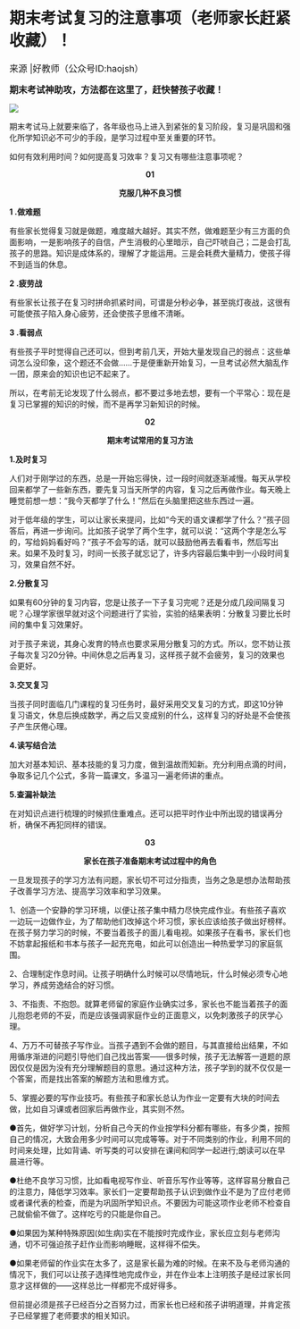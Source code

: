 # 期末考试复习的注意事项（老师家长赶紧收藏）！
<article class="article" id="mp-editor">
      <p data-role="original-title" style="display:none">原标题：期末考试复习的注意事项（老师家长赶紧收藏）！</p>
            <p><span style="font-size: 16px;"><span>来源 |</span><span>好教师（公众号ID:haojsh）</span></span></p> 
<p style="text-align: justify;"><span style="font-size: 16px;"><strong>期末考试神助攻，方法都在这里了，赶快替孩子收藏！</strong></span></p> 
<p><img src="//5b0988e595225.cdn.sohucs.com/images/20171228/ed0d17045bb24cd18fd0b31012e1b0ed.jpeg"></p> 
<p>期末考试马上就要来临了，各年级也马上进入到紧张的复习阶段，复习是巩固和强化所学知识必不可少的手段，是学习过程中至关重要的环节。</p> 
<p>如何有效利用时间？如何提高复习效率？复习又有哪些注意事项呢？</p> <script async src="//pagead2.googlesyndication.com/pagead/js/adsbygoogle.js"></script>
<!-- il7YNvMMUbbbz7q8 -->
<ins class="adsbygoogle"
     style="display:block"
     data-ad-client="ca-pub-4161171709893056"
     data-ad-slot="9948532008"
     data-ad-format="auto"
     data-full-width-responsive="true"></ins>
<script>
(adsbygoogle = window.adsbygoogle || []).push({});
</script>
<p style="text-align: center;"><span><strong>01</strong></span></p> 
<p style="text-align: center;"><span><strong>克服几种不良习惯</strong></span></p> 
<p><strong>1 .做难题</strong></p> 
<p>有些家长觉得复习就是做题，难度越大越好。其实不然，做难题至少有三方面的负面影响，一是影响孩子的自信，产生消极的心里暗示，自己吓唬自己；二是会打乱孩子的思路。知识是成体系的，理解了才能运用。三是会耗费大量精力，使孩子得不到适当的休息。</p> 
<p><strong>2 .疲劳战</strong></p> 
<p>有些家长让孩子在复习时拼命抓紧时间，可谓是分秒必争，甚至挑灯夜战，这很有可能使孩子陷入身心疲劳，还会使孩子思维不清晰。</p> 
<p><strong>3 .看弱点</strong></p> 
<p>有些孩子平时觉得自己还可以，但到考前几天，开始大量发现自己的弱点：这些单词怎么没印象，这个题还不会做……于是便重新开始复习，一旦考试必然大脑乱作一团，原来会的知识也记不起来了。</p> 
<p>所以，在考前无论发现了什么弱点，都不要过多地去想，要有一个平常心：现在是复习已掌握的知识的时候，而不是再学习新知识的时候。</p> 
<p style="text-align: center;"><span><strong>02</strong></span></p> 
<p style="text-align: center;"><span><strong>期末考试常用的复习方法</strong></span></p> 
<p><strong>1.及时复习</strong></p> 
<p>人们对于刚学过的东西，总是一开始忘得快，过一段时间就逐渐减慢。每天从学校回来都学了一些新东西，要先复习当天所学的内容，复习之后再做作业。每天晚上睡觉前想一想：“我今天都学了什么！”然后在头脑里把这些东西过一遍。</p> 
<p>对于低年级的学生，可以让家长来提问，比如“今天的语文课都学了什么？”孩子回答后，再进一步询问。比如孩子说学了两个生字，就可以说：“这两个字是怎么写的，写给妈妈看好吗？”孩子不会写的话，就可以鼓励他再去看看书，然后写出来。如果不及时复习，时间一长孩子就忘记了，许多内容最后集中到一小段时间复习，效果自然不好。</p> 
<p><strong>2.分散复习</strong></p> <script async src="//pagead2.googlesyndication.com/pagead/js/adsbygoogle.js"></script>
<!-- il7YNvMMUbbbz7q8 -->
<ins class="adsbygoogle"
     style="display:block"
     data-ad-client="ca-pub-4161171709893056"
     data-ad-slot="9948532008"
     data-ad-format="auto"
     data-full-width-responsive="true"></ins>
<script>
(adsbygoogle = window.adsbygoogle || []).push({});
</script>
<p>如果有60分钟的复习内容，您是让孩子一下子复习完呢？还是分成几段间隔复习呢？心理学家很早就对这个问题进行了实验，实验的结果表明：分散复习要比长时间的集中复习效果好。</p> 
<p>对于孩子来说，其身心发育的特点也要求采用分散复习的方式。所以，您不妨让孩子每次复习20分钟。中间休息之后再复习，这样孩子就不会疲劳，复习的效果也会更好。</p> 
<p><strong>3.交叉复习</strong></p> 
<p>当孩子同时面临几门课程的复习任务时，最好采用交叉复习的方式，即这10分钟复习语文，休息后换成数学，再之后又变成别的什么，这样复习的好处是不会使孩子产生厌倦心理。</p> 
<p><strong>4.读写结合法</strong></p> 
<p>加大对基本知识、基本技能的复习力度，做到温故而知新。充分利用点滴的时间，争取多记几个公式，多背一篇课文，多温习一遍老师讲的重点。</p> 
<p><strong>5.查漏补缺法</strong></p> 
<p>在对知识点进行梳理的时候抓住重难点。还可以把平时作业中所出现的错误再分析，确保不再犯同样的错误。</p> 
<p style="text-align: center;"><span><strong>03</strong></span></p> 
<p style="text-align: center;"><span><strong>家长在孩子准备期末考试过程中的角色</strong></span></p> 
<p>一旦发现孩子的学习方法有问题，家长切不可过分指责，当务之急是想办法帮助孩子改善学习方法、提高学习效率和学习效果。</p> 
<p>1、创造一个安静的学习环境，以便让孩子集中精力尽快完成作业。有些孩子喜欢一边玩一边做作业，为了帮助他们改掉这个坏习惯，家长应该给孩子做出好榜样。在孩子努力学习的时候，不要当着孩子的面儿看电视。如果孩子在看书，家长们也不妨拿起报纸和书本与孩子一起充充电，如此可以创造出一种热爱学习的家庭氛围。</p> 
<p>2、合理制定作息时间。让孩子明确什么时候可以尽情地玩，什么时候必须专心地学习，养成劳逸结合的好习惯。</p> 
<p>3、不指责、不抱怨。就算老师留的家庭作业确实过多，家长也不能当着孩子的面儿抱怨老师的不妥，而是应该强调家庭作业的正面意义，以免刺激孩子的厌学心理。</p> 
<p>4、万万不可替孩子写作业。当孩子遇到不会做的题目，与其直接给出结果，不如用循序渐进的问题引导他们自己找出答案——很多时候，孩子无法解答一道题的原因仅仅是因为没有充分理解题目的意思。通过这种方法，孩子学到的就不仅仅是一个答案，而是找出答案的解题方法和思维方式。</p> 
<p>5、掌握必要的写作业技巧。有些孩子和家长总认为作业一定要有大块的时间去做，比如自习课或者回家后再做作业，其实则不然。</p> <script async src="//pagead2.googlesyndication.com/pagead/js/adsbygoogle.js"></script>
<!-- il7YNvMMUbbbz7q8 -->
<ins class="adsbygoogle"
     style="display:block"
     data-ad-client="ca-pub-4161171709893056"
     data-ad-slot="9948532008"
     data-ad-format="auto"
     data-full-width-responsive="true"></ins>
<script>
(adsbygoogle = window.adsbygoogle || []).push({});
</script>
<p>●首先，做好学习计划，分析自己今天的作业按学科分都有哪些，有多少类，按照自己的情况，大致会用多少时间可以完成等等。对于不同类别的作业，利用不同的时间来处理，比如背诵、听写类的可以安排在课间和同学一起进行;朗读可以在早晨进行等。</p> 
<p>●杜绝不良学习习惯，比如看电视写作业、听音乐写作业等等，这样容易分散自己的注意力，降低学习效率。家长们一定要帮助孩子认识到做作业不是为了应付老师或者课代表的检查，而是为巩固所学知识点。不要因为可能这项作业老师不检查自己就偷偷不做了。这样吃亏的只能是你自己。</p> 
<p>●如果因为某种特殊原因(如生病)实在不能按时完成作业，家长应立刻与老师沟通，切不可强迫孩子赶作业而影响睡眠，这样得不偿失。</p> 
<p>●如果老师留的作业实在太多了，这是家长最为难的时候。在来不及与老师沟通的情况下，我们可以让孩子选择性地完成作业，并在作业本上注明孩子是经过家长同意才这样做的——这样总比一样都完不成好得多。</p> 
<p>但前提必须是孩子已经百分之百努力过，而家长也已经和孩子讲明道理，并肯定孩子已经掌握了老师要求的相关知识。</p> 
</article>

<script async src="//pagead2.googlesyndication.com/pagead/js/adsbygoogle.js"></script>
<script>
     (adsbygoogle = window.adsbygoogle || []).push({
          google_ad_client: "ca-pub-4161171709893056",
          enable_page_level_ads: true
     });
</script>
